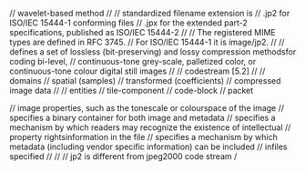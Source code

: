 // wavelet-based method
//
// standardized filename extension is
// .jp2 for ISO/IEC 15444-1 conforming files
// .jpx for the extended part-2 specifications, published as ISO/IEC 15444-2
//
// The registered MIME types are defined in RFC 3745.
// For ISO/IEC 15444-1 it is image/jp2.
//
// defines a set of lossless (bit-preserving) and lossy compression methodsfor coding bi-level,
// continuous-tone grey-scale, palletized color, or continuous-tone colour digital still images
//
// codestream [5.2]
//
// domains
// spatial (samples)
// transformed (coefficients)
// compressed image data
//
// entities
// tile-component
// code-block
// packet

// image properties, such as the tonescale or colourspace of the image
// specifies a binary container for both image and metadata
// specifies  a  mechanism  by  which  readers  may  recognize  the  existence  of  intellectual
// property  rightsinformation in the file
// specifies a mechanism by which metadata (including vendor specific information) can be included
// infiles specified
//
//
// jp2 is different from jpeg2000 code stream
/
